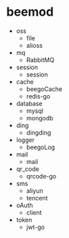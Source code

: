 # beemod

* oss
    * file
    * alioss
* mq
    * RabbitMQ
* session
    * session
* cache
    * beegoCache
    * redis-go
* database
    * mysql
    * mongodb
* ding
    * dingding
* logger
    * beegoLog
* mail
    * mail
* qr_code
    * qrcode-go
* sms
    * aliyun
    * tencent
* oAuth
    * client
* token
    * jwt-go